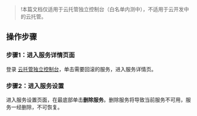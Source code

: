 > !本篇文档仅适用于云托管独立控制台（白名单内测中），不适用于云开发中的云托管。

## 操作步骤

### 步骤1：进入服务详情页面

登录 [云托管独立控制台](https://console.cloud.tencent.com/tcbr)，单击需要回滚的服务，进入服务详情页。

### 步骤2：进入服务设置

进入服务设置页面，在最底部单击**删除服务**。删除服务将导致当前服务不可用，服务一经删除，不可恢复。
